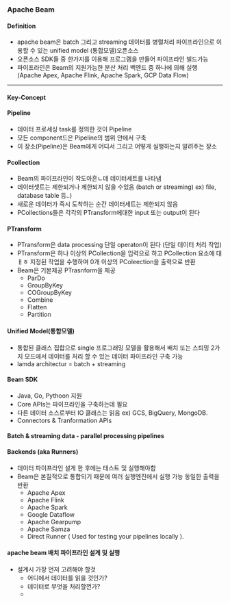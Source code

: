 ﻿### Apache Beam
#### Definition
- apache beam은 batch 그리고 streaming 데이터를 병렬처리 파이프라인으로 이용할 수 있는 unified model (통합모델)오픈소스
-  오픈소스 SDK들 중 한가지를 이용해 프로그램을 만들어 파이프라인 빌드가능
-  파이프라인은 Beam의 지원가능한 분산 처리 백엔드 중 하나에 의해 실행 (Apache Apex, Apache Flink, Apache Spark, GCP Data Flow)
- ---
#### Key-Concept
#### Pipeline
- 데이터 프로세싱 task를 정의한 것이 Pipeline
- 모든 component드은 Pipeline의 범위 안에서 구축
- 이 장소(Pipeline)은 Beam에게 어디서 그리고 어떻게 실행하는지 알려주는 장소
#### Pcollection
- Beam의 파이프라인이 작도아흔ㄴ데 데이터세트를 나타냄
- 데이터셋트는 제한되거나 제한되지 않을 수있음 (batch or streaming) ex) file, database table 등..)
- 새로운 데이터가 즉시 도착하는 순간 데이터세트는 제한되지 않음
- PCollections들은 각각의 PTransform에대한 input 또는 output이 된다
#### PTransform
- PTransform은 data processing 단일 operaton이 된다 (단일 데이터 처리 작업)
- PTransform은 하나 이상의 PCollection을 입력으로 하고 PCollection 요소에 대ㅐㅎ 지정된 작업을 수행하며 0개 이상의 PColeection을 출력으로 반환
- Beam은 기본제공 PTrasnform을 제공
	- ParDo
	- GroupByKey
	- COGroupByKey
	- Combine
	- Flatten
	- Partition
 
#### Unified Model(통합모델)
- 통합된 클래스 집합으로 single 프로그래밍 모델을 활용해서 배치 또는 스틔밍 2가지 모드에서 데이터를 처리 할 수 있는 데이터 파이프라인 구축 가능
- lamda architectur = batch + streaming 
#### Beam SDK
- Java, Go, Pythoon 지원
- Core APIs는 파이프라인을 구축하는데 필요
- 다른 데이터 소스로부터 IO 클래스는 읽음 ex) GCS, BigQuery, MongoDB.
- Connectors & Tranformation APIs
#### Batch & streaming data - parallel processing pipelines
#### Backends (aka Runners)
- 데이터 파이프라인 설게 한 후에는 테스트 및 실행해야함
- Beam은 본질적으로 통합되기 때문에 여러 실행엔진에서 실행 가능 동일한 출력을 반환
	- Apache Apex  
	- Apache Flink  
	- Apache Spark  
	- Google Dataflow  
	- Apache Gearpump  
	- Apache Samza  
	- Direct Runner ( Used for testing your pipelines locally ).
#### apache beam 배치 파이프라인 설계 및 실행
- 설계시 가장 먼저 고려해야 할것
	- 어디에서 데이터를 읽을 것인가?
	- 데이터로 무엇을 처리할껀가?
	-
